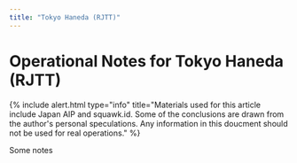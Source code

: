 ```yaml
---
title: "Tokyo Haneda (RJTT)"
---
```


# Operational Notes for Tokyo Haneda (RJTT)
{% include alert.html type="info" title="Materials used for this article include Japan AIP and squawk.id. Some of the conclusions are drawn from the author's personal speculations. Any information in this doucment should not be used for real operations." %}

Some notes